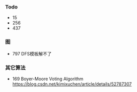 ### Todo
* 15
* 256
* 437

### 图
* 797 DFS模板解不了

### 其它算法
* 169 Boyer-Moore Voting Algorithm https://blog.csdn.net/kimixuchen/article/details/52787307
